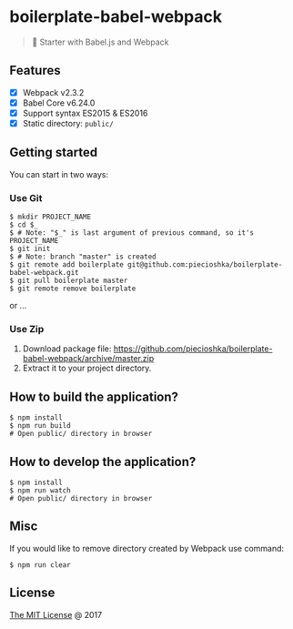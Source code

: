 # boilerplate-babel-webpack

> :fork_and_knife: Starter with Babel.js and Webpack

## Features

* [x] Webpack v2.3.2
* [x] Babel Core v6.24.0
* [x] Support syntax ES2015 & ES2016
* [x] Static directory: `public/`

## Getting started

You can start in two ways:

### Use Git

```
$ mkdir PROJECT_NAME
$ cd $_ 
$ # Note: "$_" is last argument of previous command, so it's PROJECT_NAME
$ git init
$ # Note: branch "master" is created
$ git remote add boilerplate git@github.com:piecioshka/boilerplate-babel-webpack.git
$ git pull boilerplate master
$ git remote remove boilerplate
```

or ...

### Use Zip

1. Download package file: 
https://github.com/piecioshka/boilerplate-babel-webpack/archive/master.zip
2. Extract it to your project directory.

## How to build the application?

```
$ npm install
$ npm run build
# Open public/ directory in browser
```

## How to develop the application?

```
$ npm install
$ npm run watch
# Open public/ directory in browser
```

## Misc

If you would like to remove directory created by Webpack use command:

```
$ npm run clear
```

## License

[The MIT License](http://piecioshka.mit-license.org) @ 2017
